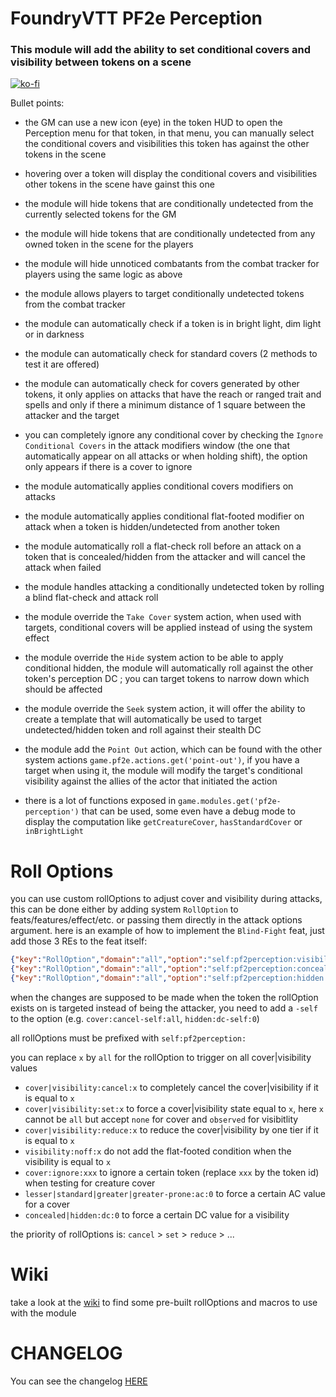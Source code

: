 # FoundryVTT PF2e Perception

### This module will add the ability to set conditional covers and visibility between tokens on a scene

[![ko-fi](https://ko-fi.com/img/githubbutton_sm.svg)](https://ko-fi.com/K3K6M2V13)

Bullet points:

-   the GM can use a new icon (eye) in the token HUD to open the Perception menu for that token, in that menu, you can manually select the conditional covers and visibilities this token has against the other tokens in the scene

-   hovering over a token will display the conditional covers and visibilities other tokens in the scene have gainst this one

-   the module will hide tokens that are conditionally undetected from the currently selected tokens for the GM

-   the module will hide tokens that are conditionally undetected from any owned token in the scene for the players

-   the module will hide unnoticed combatants from the combat tracker for players using the same logic as above

-   the module allows players to target conditionally undetected tokens from the combat tracker

-   the module can automatically check if a token is in bright light, dim light or in darkness

-   the module can automatically check for standard covers (2 methods to test it are offered)

-   the module can automatically check for covers generated by other tokens, it only applies on attacks that have the reach or ranged trait and spells and only if there a minimum distance of 1 square between the attacker and the target

-   you can completely ignore any conditional cover by checking the `Ignore Conditional Covers` in the attack modifiers window (the one that automatically appear on all attacks or when holding shift), the option only appears if there is a cover to ignore

-   the module automatically applies conditional covers modifiers on attacks

-   the module automatically applies conditional flat-footed modifier on attack when a token is hidden/undetected from another token

-   the module automatically roll a flat-check roll before an attack on a token that is concealed/hidden from the attacker and will cancel the attack when failed

-   the module handles attacking a conditionally undetected token by rolling a blind flat-check and attack roll

-   the module override the `Take Cover` system action, when used with targets, conditional covers will be applied instead of using the system effect

-   the module override the `Hide` system action to be able to apply conditional hidden, the module will automatically roll against the other token's perception DC ; you can target tokens to narrow down which should be affected

-   the module override the `Seek` system action, it will offer the ability to create a template that will automatically be used to target undetected/hidden token and roll against their stealth DC

-   the module add the `Point Out` action, which can be found with the other system actions `game.pf2e.actions.get('point-out')`, if you have a target when using it, the module will modify the target's conditional visibility against the allies of the actor that initiated the action

-   there is a lot of functions exposed in `game.modules.get('pf2e-perception')` that can be used, some even have a debug mode to display the computation like `getCreatureCover`, `hasStandardCover` or `inBrightLight`

# Roll Options

you can use custom rollOptions to adjust cover and visibility during attacks, this can be done either by adding system `RollOption` to feats/features/effect/etc. or passing them directly in the attack options argument. here is an example of how to implement the `Blind-Fight` feat, just add those 3 REs to the feat itself:

```json
{"key":"RollOption","domain":"all","option":"self:pf2perception:visibility:noff-self:all"}
{"key":"RollOption","domain":"all","option":"self:pf2perception:concealed:dc:0"}
{"key":"RollOption","domain":"all","option":"self:pf2perception:hidden:dc:5"}
```

when the changes are supposed to be made when the token the rollOption exists on is targeted instead of being the attacker, you need to add a `-self` to the option (e.g. `cover:cancel-self:all`, `hidden:dc-self:0`)

all rollOptions must be prefixed with `self:pf2perception:`

you can replace `x` by `all` for the rollOption to trigger on all cover|visibility values

-   `cover|visibility:cancel:x` to completely cancel the cover|visibility if it is equal to `x`
-   `cover|visibility:set:x` to force a cover|visibility state equal to `x`, here `x` cannot be `all` but accept `none` for cover and `observed` for visibitlity
-   `cover|visibility:reduce:x` to reduce the cover|visibility by one tier if it is equal to `x`
-   `visibility:noff:x` do not add the flat-footed condition when the visibility is equal to `x`
-   `cover:ignore:xxx` to ignore a certain token (replace `xxx` by the token id) when testing for creature cover
-   `lesser|standard|greater|greater-prone:ac:0` to force a certain AC value for a cover
-   `concealed|hidden:dc:0` to force a certain DC value for a visibility

the priority of rollOptions is: `cancel` > `set` > `reduce` > ...

# Wiki

take a look at the [wiki](https://github.com/reonZ/pf2e-perception/wiki/Roll-Options) to find some pre-built rollOptions and macros to use with the module

# CHANGELOG

You can see the changelog [HERE](./CHANGELOG.md)
